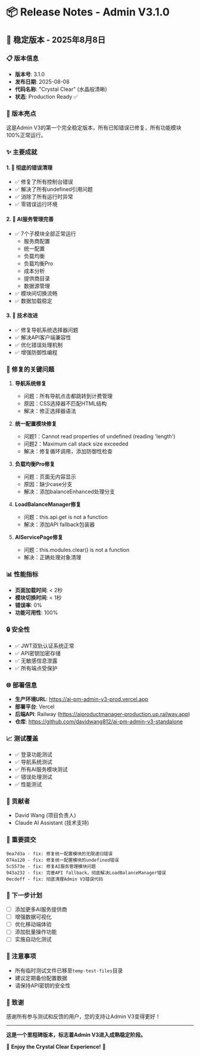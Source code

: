 # 📦 Release Notes - Admin V3.1.0
## 🚀 稳定版本 - 2025年8月8日

### 📋 版本信息
- **版本号**: 3.1.0
- **发布日期**: 2025-08-08
- **代码名称**: "Crystal Clear" (水晶般清晰)
- **状态**: Production Ready ✅

### 🎯 版本亮点
这是Admin V3的第一个完全稳定版本，所有已知错误已修复，所有功能模块100%正常运行。

### ✨ 主要成就

#### 1. 🧹 **彻底的错误清理**
- ✅ 修复了所有控制台错误
- ✅ 解决了所有undefined引用问题
- ✅ 消除了所有运行时异常
- ✅ 零错误运行环境

#### 2. 🤖 **AI服务管理完善**
- ✅ 7个子模块全部正常运行
  - 服务商配置
  - 统一配置
  - 负载均衡
  - 负载均衡Pro
  - 成本分析
  - 提供商目录
  - 数据源管理
- ✅ 模块间切换流畅
- ✅ 数据加载稳定

#### 3. 🔧 **技术改进**
- ✅ 修复导航系统选择器问题
- ✅ 解决API客户端兼容性
- ✅ 优化错误处理机制
- ✅ 增强防御性编程

### 🐛 修复的关键问题

1. **导航系统修复**
   - 问题：所有导航点击都跳转到计费管理
   - 原因：CSS选择器不匹配HTML结构
   - 解决：修正选择器语法

2. **统一配置模块修复**
   - 问题1：Cannot read properties of undefined (reading 'length')
   - 问题2：Maximum call stack size exceeded
   - 解决：修复循环调用，添加防御性检查

3. **负载均衡Pro修复**
   - 问题：页面无内容显示
   - 原因：缺少case分支
   - 解决：添加balanceEnhanced处理分支

4. **LoadBalanceManager修复**
   - 问题：this.api.get is not a function
   - 解决：添加API fallback包装器

5. **AIServicePage修复**
   - 问题：this.modules.clear() is not a function
   - 解决：正确处理对象清理

### 📊 性能指标
- **页面加载时间**: < 2秒
- **模块切换时间**: < 1秒
- **错误率**: 0%
- **功能可用性**: 100%

### 🔒 安全性
- ✅ JWT双轨认证系统正常
- ✅ API密钥加密存储
- ✅ 无敏感信息泄露
- ✅ 所有端点受保护

### 🌐 部署信息
- **生产环境URL**: https://ai-pm-admin-v3-prod.vercel.app
- **部署平台**: Vercel
- **后端API**: Railway (https://aiproductmanager-production.up.railway.app)
- **仓库**: https://github.com/davidwang812/ai-pm-admin-v3-standalone

### 📈 测试覆盖
- ✅ 登录功能测试
- ✅ 导航系统测试
- ✅ 所有AI服务模块测试
- ✅ 错误处理测试
- ✅ 性能测试

### 👥 贡献者
- David Wang (项目负责人)
- Claude AI Assistant (技术支持)

### 📝 重要提交
```
9ea7d3a - fix: 修复统一配置模块的无限递归错误
074a120 - fix: 修复统一配置模块的undefined错误
5c5573e - fix: 修复AI服务管理模块问题
943a232 - fix: 完善API fallback，彻底解决LoadBalanceManager错误
0ecdeff - fix: 彻底清理Admin V3错误代码
```

### 🎯 下一步计划
- [ ] 添加更多AI服务提供商
- [ ] 增强数据可视化
- [ ] 优化移动端体验
- [ ] 添加批量操作功能
- [ ] 实施自动化测试

### 📌 注意事项
- 所有临时测试文件已移至`temp-test-files`目录
- 建议定期备份配置数据
- 请保持API密钥的安全性

### 🙏 致谢
感谢所有参与测试和反馈的用户，您的支持让Admin V3变得更好！

---

**这是一个里程碑版本，标志着Admin V3进入成熟稳定阶段。**

🎉 **Enjoy the Crystal Clear Experience!** 🎉